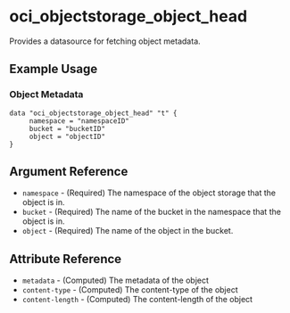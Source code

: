 # oci\_objectstorage\_object_head

Provides a datasource for fetching object metadata.

## Example Usage

### Object Metadata

```
data "oci_objectstorage_object_head" "t" {
     namespace = "namespaceID"
     bucket = "bucketID"
     object = "objectID"
}
```

## Argument Reference

* `namespace` - (Required) The namespace of the object storage that the object is in.
* `bucket` - (Required) The name of the bucket in the namespace that the object is in.
* `object` - (Required) The name of the object in the bucket.

## Attribute Reference

* `metadata` - (Computed) The metadata of the object
* `content-type` - (Computed) The content-type of the object
* `content-length` - (Computed) The content-length of the object
